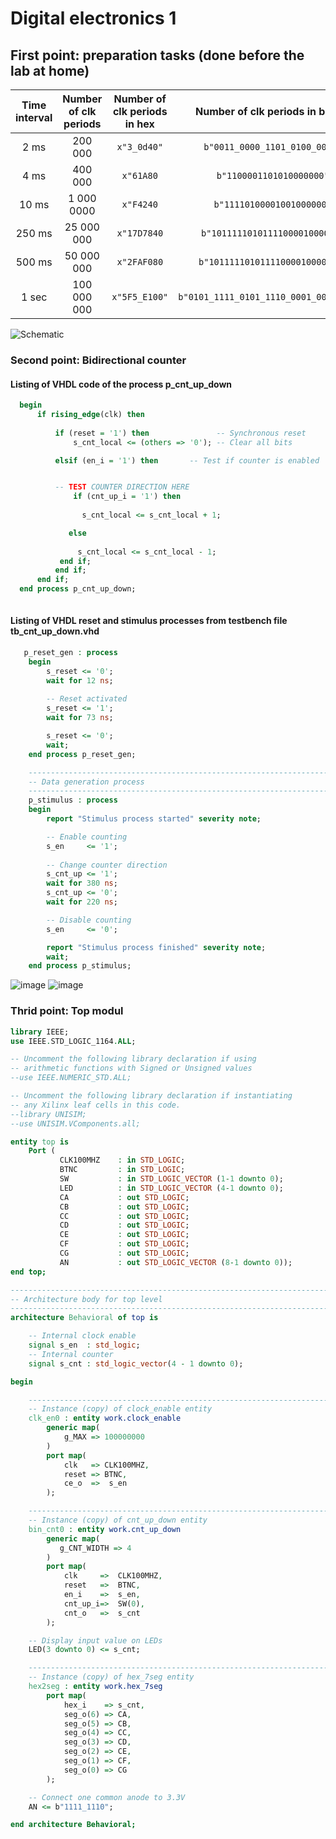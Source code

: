 # Digital electronics 1
## First point: preparation tasks (done before the lab at home)

   | **Time interval** | **Number of clk periods** | **Number of clk periods in hex** | **Number of clk periods in binary** |
   | :-: | :-: | :-: | :-: |
   | 2&nbsp;ms | 200 000 | `x"3_0d40"` | `b"0011_0000_1101_0100_0000"` |
   | 4&nbsp;ms | 400 000 | `x"61A80`   | `b"1100001101010000000"`      |
   | 10&nbsp;ms | 1 000 0000 |`x"F4240`| `b"11110100001001000000"`     |
   | 250&nbsp;ms |25 000 000|`x"17D7840`|`b"1011111010111100001000000"`|
   | 500&nbsp;ms |50 000 000|`x"2FAF080`|`b"10111110101111000010000000"`|
   | 1&nbsp;sec | 100 000 000 | `x"5F5_E100"` | `b"0101_1111_0101_1110_0001_0000_0000"` |
   
   ![Schematic](https://raw.githubusercontent.com/xstupk04/Digital-electronics-1-again/main/Labs/03-Vivado/Schéma%20Leds.png)
   
   ### Second point: Bidirectional counter
   
   #### Listing of VHDL code of the process p_cnt_up_down
  ```vhdl 
    begin
        if rising_edge(clk) then
        
            if (reset = '1') then               -- Synchronous reset
                s_cnt_local <= (others => '0'); -- Clear all bits

            elsif (en_i = '1') then       -- Test if counter is enabled


            -- TEST COUNTER DIRECTION HERE
                if (cnt_up_i = '1') then
                
                  s_cnt_local <= s_cnt_local + 1;
 
               else 
                 
                 s_cnt_local <= s_cnt_local - 1;
             end if;
            end if;
        end if;
    end process p_cnt_up_down;
   
 ```
 
  #### Listing of VHDL reset and stimulus processes from testbench file tb_cnt_up_down.vhd
  
```vhdl 
   p_reset_gen : process
    begin
        s_reset <= '0';
        wait for 12 ns;
        
        -- Reset activated
        s_reset <= '1';
        wait for 73 ns;

        s_reset <= '0';
        wait;
    end process p_reset_gen;

    --------------------------------------------------------------------
    -- Data generation process
    --------------------------------------------------------------------
    p_stimulus : process
    begin
        report "Stimulus process started" severity note;

        -- Enable counting
        s_en     <= '1';
        
        -- Change counter direction
        s_cnt_up <= '1';
        wait for 380 ns;
        s_cnt_up <= '0';
        wait for 220 ns;

        -- Disable counting
        s_en     <= '0';

        report "Stimulus process finished" severity note;
        wait;
    end process p_stimulus;
 ```
 
![image](https://user-images.githubusercontent.com/60606149/111322625-69398f00-8669-11eb-8e09-f1892d7426de.png)
![image](https://user-images.githubusercontent.com/60606149/111322730-82dad680-8669-11eb-913d-e8863ef49a8d.png)

 
 ### Thrid point: Top modul

```vhdl
library IEEE;
use IEEE.STD_LOGIC_1164.ALL;

-- Uncomment the following library declaration if using
-- arithmetic functions with Signed or Unsigned values
--use IEEE.NUMERIC_STD.ALL;

-- Uncomment the following library declaration if instantiating
-- any Xilinx leaf cells in this code.
--library UNISIM;
--use UNISIM.VComponents.all;

entity top is
    Port ( 
           CLK100MHZ    : in STD_LOGIC;
           BTNC         : in STD_LOGIC;
           SW           : in STD_LOGIC_VECTOR (1-1 downto 0);
           LED          : in STD_LOGIC_VECTOR (4-1 downto 0);
           CA           : out STD_LOGIC;
           CB           : out STD_LOGIC;
           CC           : out STD_LOGIC;
           CD           : out STD_LOGIC;
           CE           : out STD_LOGIC;
           CF           : out STD_LOGIC;
           CG           : out STD_LOGIC;
           AN           : out STD_LOGIC_VECTOR (8-1 downto 0));
end top;

------------------------------------------------------------------------
-- Architecture body for top level
------------------------------------------------------------------------
architecture Behavioral of top is

    -- Internal clock enable
    signal s_en  : std_logic;
    -- Internal counter
    signal s_cnt : std_logic_vector(4 - 1 downto 0);

begin

    --------------------------------------------------------------------
    -- Instance (copy) of clock_enable entity
    clk_en0 : entity work.clock_enable
        generic map(
            g_MAX => 100000000
        )
        port map(
            clk   => CLK100MHZ,
            reset => BTNC,
            ce_o  =>  s_en
        );

    --------------------------------------------------------------------
    -- Instance (copy) of cnt_up_down entity
    bin_cnt0 : entity work.cnt_up_down
        generic map(
           g_CNT_WIDTH => 4
        )
        port map(
            clk     =>  CLK100MHZ,
            reset   =>  BTNC,
            en_i    =>  s_en,
            cnt_up_i=>  SW(0),
            cnt_o   =>  s_cnt
        );          

    -- Display input value on LEDs
    LED(3 downto 0) <= s_cnt;

    --------------------------------------------------------------------
    -- Instance (copy) of hex_7seg entity
    hex2seg : entity work.hex_7seg
        port map(
            hex_i    => s_cnt,
            seg_o(6) => CA,
            seg_o(5) => CB,
            seg_o(4) => CC,
            seg_o(3) => CD,
            seg_o(2) => CE,
            seg_o(1) => CF,
            seg_o(0) => CG
        );

    -- Connect one common anode to 3.3V
    AN <= b"1111_1110";

end architecture Behavioral;
 ```


